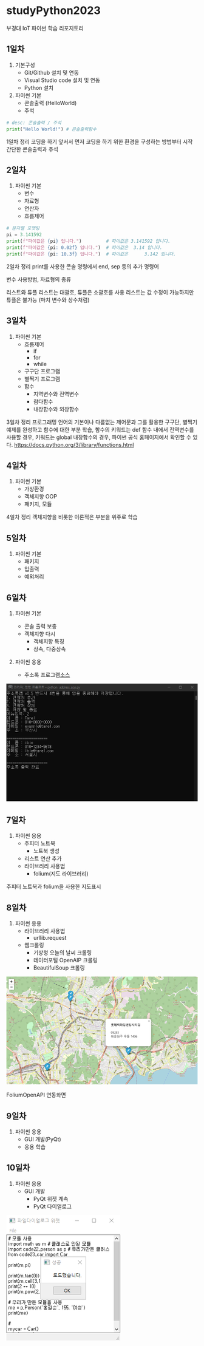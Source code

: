 # studyPython2023
부경대 IoT 파이썬 학습 리포지토리

## 1일차
1. 기본구성
    - Git/Github 설치 및 연동
    - Visual Studio code 설치 및 연동
    - Python 설치
2. 파이썬 기본
    - 콘솔출력 (HelloWorld)
    - 주석

```python
# desc: 콘솔출력 / 주석
print("Hello World!") # 콘솔출력함수
```

1일차 정리
코딩을 하기 앞서서 먼저 코딩을 하기 위한 환경을 구성하는 방법부터 시작
간단한 콘솔출력과 주석

## 2일차
1. 파이썬 기본
    - 변수
    - 자료형
    - 연산자
    - 흐름제어

```python
# 문자열 포맷팅
pi = 3.141592
print(f"파이값은 {pi} 입니다.")         # 파이값은 3.141592 입니다.
print(f"파이값은 {pi: 0.02f} 입니다.")  # 파이값은  3.14 입니다.
print(f"파이값은 {pi: 10.3f} 입니다.")  # 파이값은      3.142 입니다.
```

2일차 정리
print를 사용한 콘솔 명령에서 end, sep 등의 추가 명령어

변수 사용방법, 자료형의 종류

리스트와 튜플
리스트는 대괄호, 튜플은 소괄호를 사용
리스트는 값 수정이 가능하지만 튜플은 불가능 (마치 변수와 상수처럼)

## 3일차
1. 파이썬 기본
    - 흐름제어
        - if
        - for
        - while
    - 구구단 프로그램
    - 별찍기 프로그램
    - 함수
        - 지역변수와 전역변수
        - 람다함수
        - 내장함수와 외장함수


3일차 정리
프로그래밍 언어의 기본이나 다름없는 제어문과 그를 활용한 구구단, 별찍기 예제를 완성하고
함수에 대한 부분 학습, 함수의 키워드는 def
함수 내에서 전역변수를 사용할 경우, 키워드는 global
내장함수의 경우, 파이썬 공식 홈페이지에서 확인할 수 있다.
https://docs.python.org/3/library/functions.html

## 4일차
1. 파이썬 기본
    - 가상환경
    - 객체지향 OOP
    - 패키지, 모듈

4일차 정리
객체지향을 비롯한 이론적은 부분을 위주로 학습

## 5일차
1. 파이썬 기본
    - 패키지
    - 입출력
    - 예외처리

## 6일차
1. 파이썬 기본
    - 콘솔 출력 보충
    - 객체지향 다시
        - 객체지향 특징
        - 상속, 다중상속

2. 파이썬 응용
    - 주소록 프로그램[소스](https://github.com/Tarel-Github/studyPython2023/blob/main/Project/address_app.py)

![실행화면](https://raw.githubusercontent.com/Tarel-Github/studyPython2023/main/images/address_app.png)

## 7일차
1. 파이썬 응용
    - 주피터 노트북
        - 노트북 생성
    - 리스트 연산 추가
    - 라이브러리 사용법
        - folium(지도 라이브러리)

주피터 노트북과 folium을 사용한 지도표시

## 8일차
1. 파이썬 응용
    - 라이브러리 사용법
        - urllib.request
    - 웹크롤링
        - 기상청 오늘의 날씨 크롤링
        - 데이터포털 OpenAIP 크롤링
        - BeautifulSoup 크롤링

![실행화면](https://raw.githubusercontent.com/Tarel-Github/studyPython2023/main/images/jupyter_folium.png)

FoliumOpenAPI 연동화면


## 9일차
1. 파이썬 응용
    - GUI 개발(PyQt)
    - 응용 학습

## 10일차
1. 파이썬 응용
    - GUI 개발
        - PyQt 위젯 계속
        - PyQt 다이얼로그

![실행화면](https://raw.githubusercontent.com/Tarel-Github/studyPython2023/main/images/dialog.png)

        